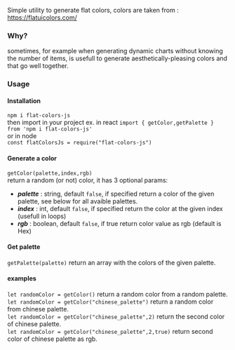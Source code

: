 Simple utility to generate flat colors, colors are taken from : https://flatuicolors.com/
### Why?
sometimes, for example when generating dynamic charts without  knowing the number of items, is usefull to generate aesthetically-pleasing colors
and that go well together.

### Usage
#### Installation
`npm i flat-colors-js`  
then import in your project  ex. in react
`import { getColor,getPalette } from 'npm i flat-colors-js'`  
or  in node  
`const flatColorsJs = require("flat-colors-js")`

#### Generate a color 
`getColor(palette,index,rgb)`  
return a random (or not) color, it has 3 optional params:   
- ***palette*** : string, default `false`, if specified return a color of the given palette, see below for all avaible palettes.
- ***index*** : int, default `false`, if specified return the color at the given index (usefull in loops)  
- ***rgb*** : boolean, default `false`, if true return color value as rgb (default is Hex)

#### Get palette
`getPalette(palette)`
return an array with the colors of the given palette.


#### examples
`let randomColor = getColor()` return a random color from a random palette.  
`let randomColor = getColor("chinese_palette")` return a random color from  chinese palette.  
`let randomColor = getColor("chinese_palette",2)` return the second color of chinese palette.  
`let randomColor = getColor("chinese_palette",2,true)` return second color of chinese palette as rgb.  